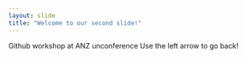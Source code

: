 ```yaml
---
layout: slide
title: "Welcome to our second slide!"
---
```

Github workshop at ANZ unconference
Use the left arrow to go back!

